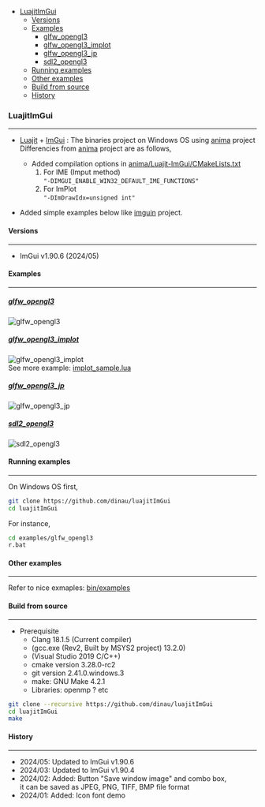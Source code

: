 <!-- START doctoc generated TOC please keep comment here to allow auto update -->
<!-- DON'T EDIT THIS SECTION, INSTEAD RE-RUN doctoc TO UPDATE -->

- [LuajitImGui](#luajitimgui)
  - [Versions](#versions)
  - [Examples](#examples)
    - [glfw_opengl3](#glfw_opengl3)
    - [glfw_opengl3_implot](#glfw_opengl3_implot)
    - [glfw_opengl3_jp](#glfw_opengl3_jp)
    - [sdl2_opengl3](#sdl2_opengl3)
  - [Running examples](#running-examples)
  - [Other examples](#other-examples)
  - [Build from source](#build-from-source)
  - [History](#history)

<!-- END doctoc generated TOC please keep comment here to allow auto update -->

### LuajitImGui

---

- [Luajit](https://luajit.org/) + [ImGui](https://github.com/ocornut/imgui) : The binaries project on Windows OS using [anima](https://github.com/sonoro1234/anima) project  
Differencies from [anima](https://github.com/sonoro1234/anima) project are as follows,
   - Added compilation options in [anima/Luajit-ImGui/CMakeLists.txt](anima/Luajit-ImGui/CMakeLists.txt)  
      1. For IME (Imput method)  
            `"-DIMGUI_ENABLE_WIN32_DEFAULT_IME_FUNCTIONS"`
      1. For ImPlot  
            `"-DImDrawIdx=unsigned int"`


- Added simple examples below like [imguin](https://github.com/dinau/imguin) project.

#### Versions

---

- ImGui v1.90.6 (2024/05)

#### Examples

---

##### [glfw_opengl3](examples/glfw_opengl3/glfw_opengl3.lua)  

![glfw_opengl3](examples/img/glfw_opengl3.png)

##### [glfw_opengl3_implot](examples/glfw_opengl3/glfw_opengl3_implot.lua)  

![glfw_opengl3_implot](examples/img/glfw_opengl3_implot.png)  
See more example: [implot_sample.lua](bin/examples/LuaJIT-ImGui/examples/implot_sample.lua)

#####  [glfw_opengl3_jp](examples/glfw_opengl3_jp/glfw_opengl3_jp.lua)  

![glfw_opengl3_jp](examples/img/glfw_opengl3_jp.png)

#####  [sdl2_opengl3](examples/sdl2_opengl3/sdl2_opengl3.lua)  

![sdl2_opengl3](examples/img/sdl2_opengl3.png)


#### Running examples

---

On Windows OS first,

```sh
git clone https://github.com/dinau/luajitImGui
cd luajitImGui
```

For instance,

```sh
cd examples/glfw_opengl3
r.bat
```

#### Other examples 

---

Refer to nice exmaples: [bin/examples](bin/examples)

#### Build from source

---

- Prerequisite
   - Clang 18.1.5 (Current compiler)
   - (gcc.exe (Rev2, Built by MSYS2 project) 13.2.0)
   - (Visual Studio 2019 C/C++)
   - cmake version 3.28.0-rc2
   - git version 2.41.0.windows.3
   - make: GNU Make 4.2.1
   - Libraries: openmp ? etc

```sh
git clone --recursive https://github.com/dinau/luajitImGui
cd luajitImGui
make
```

#### History

---

- 2024/05: Updated to ImGui v1.90.6
- 2024/03: Updated to ImGui v1.90.4
- 2024/02: Added: Button "Save window image" and combo box,  
it can be saved as JPEG, PNG, TIFF, BMP file format
- 2024/01: Added: Icon font demo
